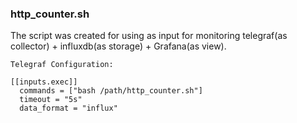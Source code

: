 
### http_counter.sh
The script was created for using as input for monitoring telegraf(as collector) + influxdb(as storage) + Grafana(as view).

```
Telegraf Configuration:

[[inputs.exec]]
  commands = ["bash /path/http_counter.sh"]
  timeout = "5s"
  data_format = "influx"
```
